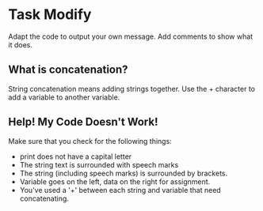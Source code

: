 # Task Modify

Adapt the code to output your own message. 
Add comments to show what it does.

## What is concatenation?
String concatenation means adding strings together.
Use the + character to add a variable to another variable.

## Help! My Code Doesn't Work!

Make sure that you check for the following things:

- print does not have a capital letter
- The string text is surrounded with speech marks
- The string (including speech marks) is surrounded by brackets.
- Variable goes on the left, data on the right for assignment.
- You've used a '+' between each string and variable that need concatenating.